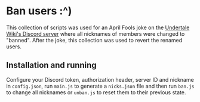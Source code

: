 # Ban users :^)
This collection of scripts was used for an April Fools joke on the
[Undertale Wiki's Discord server](https://undertale.fandom.com/wiki/Project:Discord)
where all nicknames of members were changed to "banned". After the joke, this
collection was used to revert the renamed users.

## Installation and running
Configure your Discord token, authorization header, server ID and nickname in
`config.json`, run `main.js` to generate a `nicks.json` file and then run
`ban.js` to change all nicknames or `unban.js` to reset them to their previous
state.

